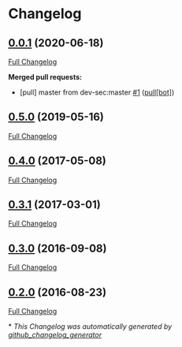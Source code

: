 # Changelog

## [0.0.1](https://github.com/NeatNerdPrime/windows-patch-baseline/tree/0.0.1) (2020-06-18)

[Full Changelog](https://github.com/NeatNerdPrime/windows-patch-baseline/compare/0.5.0...0.0.1)

**Merged pull requests:**

- \[pull\] master from dev-sec:master [\#1](https://github.com/NeatNerdPrime/windows-patch-baseline/pull/1) ([pull[bot]](https://github.com/apps/pull))

## [0.5.0](https://github.com/NeatNerdPrime/windows-patch-baseline/tree/0.5.0) (2019-05-16)

[Full Changelog](https://github.com/NeatNerdPrime/windows-patch-baseline/compare/0.4.0...0.5.0)

## [0.4.0](https://github.com/NeatNerdPrime/windows-patch-baseline/tree/0.4.0) (2017-05-08)

[Full Changelog](https://github.com/NeatNerdPrime/windows-patch-baseline/compare/0.3.1...0.4.0)

## [0.3.1](https://github.com/NeatNerdPrime/windows-patch-baseline/tree/0.3.1) (2017-03-01)

[Full Changelog](https://github.com/NeatNerdPrime/windows-patch-baseline/compare/0.3.0...0.3.1)

## [0.3.0](https://github.com/NeatNerdPrime/windows-patch-baseline/tree/0.3.0) (2016-09-08)

[Full Changelog](https://github.com/NeatNerdPrime/windows-patch-baseline/compare/0.2.0...0.3.0)

## [0.2.0](https://github.com/NeatNerdPrime/windows-patch-baseline/tree/0.2.0) (2016-08-23)

[Full Changelog](https://github.com/NeatNerdPrime/windows-patch-baseline/compare/76c51143fdf53b2a5fa4e9c617b85ce13b0fbfc1...0.2.0)



\* *This Changelog was automatically generated by [github_changelog_generator](https://github.com/github-changelog-generator/github-changelog-generator)*
